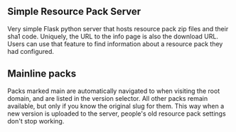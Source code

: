 ## Simple Resource Pack Server

Very simple Flask python server that hosts resource pack zip files and their sha1 code. Uniquely, the URL to the info page is also the download URL. Users can use that feature to find information about a resource pack they had configured.

## Mainline packs

Packs marked main are automatically navigated to when visiting the root domain, and are listed in the version selector. All other packs remain available, but only if you know the original slug for them. This way when a new version is uploaded to the server, people's old resource pack settings don't stop working.
